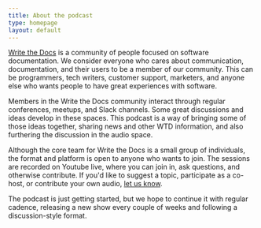 ```yaml
---
title: About the podcast
type: homepage
layout: default
---
```


[Write the Docs](http://www.writethedocs.org/) is a community of people focused on software documentation. We consider everyone who cares about communication, documentation, and their users to be a member of our community. This can be programmers, tech writers, customer support, marketers, and anyone else who wants people to have great experiences with software.

Members in the Write the Docs community interact through regular conferences, meetups, and Slack channels. Some great discussions and ideas develop in these spaces. This podcast is a way of bringing some of those ideas together, sharing news and other WTD information, and also furthering the discussion in the audio space.

Although the core team for Write the Docs is a small group of individuals, the format and platform is open to anyone who wants to join. The sessions are recorded on Youtube live, where you can join in, ask questions, and otherwise contribute. If you'd like to suggest a topic, participate as a co-host, or contribute your own audio, [let us know](/contact).

The podcast is just getting started, but we hope to continue it with regular cadence, releasing a new show every couple of weeks and following a discussion-style format.
